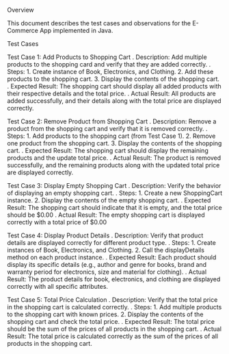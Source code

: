 Overview

This document describes the test cases and observations for the E-Commerce App implemented in Java.

Test Cases

Test Case 1: Add Products to Shopping Cart
. Description: Add multiple products to the shopping card and verify that they are added correctly.
. Steps:
    1. Create instance of Book, Electronics, and Clothing.
    2. Add these products to the shopping cart.
    3. Display the contents of the shopping cart.
. Expected Result: The shopping cart should display all added products with their respective details and the total price.
. Actual Result: All products are added successfully, and their details along with the total price are displayed correctly.

Test Case 2: Remove Product from Shopping Cart
. Description: Remove a product from the shopping cart and verify that it is removed correctly.
. Steps:
    1. Add products to the shopping cart (from Test Case 1).
    2. Remove one product from the shopping cart.
    3. Display the contents of the shopping cart.
. Expected Result: The shopping cart should display the remaining products and the update total price.
. Actual Result: The product is removed successfully, and the remaining products along with the updated total price are displayed correctly.


Test Case 3: Display Empty Shopping Cart
. Description: Verify the behavior of displaying an empty shopping cart.
. Steps:
    1. Create a new ShoppingCart instance.
    2. Display the contents of the empty shopping cart.
. Expected Result: The shopping cart should indicate that it is empty, and the total price should be $0.00
. Actual Result: The empty shopping cart is displayed correctly with a total price of $0.00


Test Case 4: Display Product Details
. Description: Verify that product details are displayed correctly for different product type.
. Steps:
    1. Create instances of Book, Electronics, and Clothing.
    2. Call the displayDetails method on each product instance.
. Expected Result: Each product should display its specific details (e.g., author and genre for books, brand and warranty period for electronics, size and material for clothing).
. Actual Result: The product details for book, electronics, and clothing are displayed correctly with all specific attributes.


Test Case 5: Total Price Calculation
. Description: Verify that the total price in the shopping cart is calculated correctly.
. Steps:
    1. Add multiple products to the shopping cart with known prices.
    2. Display the contents of the shopping cart and check the total price.
. Expected Result: The total price should be the sum of the prices of all products in the shopping cart.
. Actual Result: The total price is calculated correctly as the sum of the prices of all products in the shopping cart.